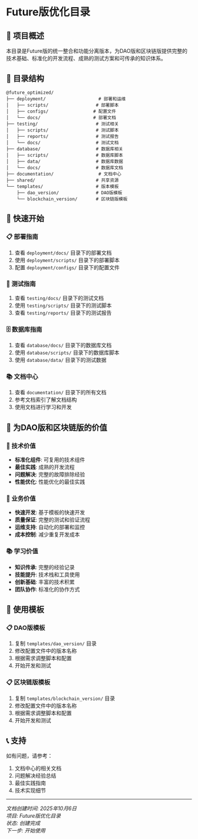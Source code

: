 # Future版优化目录

## 🎯 项目概述

本目录是Future版的统一整合和功能分离版本，为DAO版和区块链版提供完整的技术基础、标准化的开发流程、成熟的测试方案和可传承的知识体系。

## 📁 目录结构

```
@future_optimized/
├── deployment/                    # 部署和运维
│   ├── scripts/                  # 部署脚本
│   ├── configs/                 # 配置文件
│   └── docs/                    # 部署文档
├── testing/                      # 测试相关
│   ├── scripts/                  # 测试脚本
│   ├── reports/                  # 测试报告
│   └── docs/                     # 测试文档
├── database/                     # 数据库相关
│   ├── scripts/                  # 数据库脚本
│   ├── data/                     # 数据库数据
│   └── docs/                     # 数据库文档
├── documentation/                 # 文档中心
├── shared/                       # 共享资源
└── templates/                    # 版本模板
    ├── dao_version/              # DAO版模板
    └── blockchain_version/       # 区块链版模板
```

## 🚀 快速开始

### 📋 部署指南
1. 查看 `deployment/docs/` 目录下的部署文档
2. 使用 `deployment/scripts/` 目录下的部署脚本
3. 配置 `deployment/configs/` 目录下的配置文件

### 🧪 测试指南
1. 查看 `testing/docs/` 目录下的测试文档
2. 使用 `testing/scripts/` 目录下的测试脚本
3. 查看 `testing/reports/` 目录下的测试报告

### 🗄️ 数据库指南
1. 查看 `database/docs/` 目录下的数据库文档
2. 使用 `database/scripts/` 目录下的数据库脚本
3. 使用 `database/data/` 目录下的测试数据

### 📚 文档中心
1. 查看 `documentation/` 目录下的所有文档
2. 参考文档索引了解文档结构
3. 使用文档进行学习和开发

## 🎯 为DAO版和区块链版的价值

### 💪 技术价值
- **标准化组件**: 可复用的技术组件
- **最佳实践**: 成熟的开发流程
- **问题解决**: 完整的故障排除经验
- **性能优化**: 性能优化的最佳实践

### 💼 业务价值
- **快速开发**: 基于模板的快速开发
- **质量保证**: 完整的测试和验证流程
- **运维支持**: 自动化的部署和监控
- **成本控制**: 减少重复开发成本

### 📚 学习价值
- **知识传承**: 完整的经验记录
- **技能提升**: 技术栈和工具使用
- **创新基础**: 丰富的技术积累
- **团队协作**: 标准化的协作方式

## 🔧 使用模板

### 📋 DAO版模板
1. 复制 `templates/dao_version/` 目录
2. 修改配置文件中的版本名称
3. 根据需求调整脚本和配置
4. 开始开发和测试

### 📋 区块链版模板
1. 复制 `templates/blockchain_version/` 目录
2. 修改配置文件中的版本名称
3. 根据需求调整脚本和配置
4. 开始开发和测试

## 📞 支持

如有问题，请参考：
1. 文档中心的相关文档
2. 问题解决经验总结
3. 最佳实践指南
4. 技术实现细节

---
*文档创建时间: 2025年10月6日*  
*项目: Future版优化目录*  
*状态: 创建完成*  
*下一步: 开始使用*

